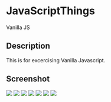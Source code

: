 # JavaScriptThings
Vanilla JS

## Description
This is for excercising Vanilla Javascript.

## Screenshot
<img src="https://user-images.githubusercontent.com/48890162/100532916-a2d6af00-31cc-11eb-823d-1a03980151c9.png">
<img src="https://user-images.githubusercontent.com/48890162/100532919-a407dc00-31cc-11eb-85a9-8a124ab012b1.png">
<img src="https://user-images.githubusercontent.com/48890162/100532920-a5d19f80-31cc-11eb-8459-fdb7e3b6a9b8.png">
<img src="https://user-images.githubusercontent.com/48890162/100532922-abc78080-31cc-11eb-9e99-cc6589ab26e5.png">
<img src="https://user-images.githubusercontent.com/48890162/100532923-ae29da80-31cc-11eb-99f2-7f6944a7c1e7.png">
<img src="https://user-images.githubusercontent.com/48890162/100532925-af5b0780-31cc-11eb-9a32-2d6482e2493e.png">
<img src="https://user-images.githubusercontent.com/48890162/100532927-b124cb00-31cc-11eb-913c-004f1ff31b92.png">
